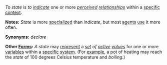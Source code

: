 *To state* is *to [indicate](https://github.com/gcassel/Modular-Organization-Terminology/blob/master/terms/indicate.md)* one or more *[perceived](https://github.com/gcassel/Modular-Organization-Terminology/blob/master/terms/perceive.md) [relationships](https://github.com/gcassel/Modular-Organization-Terminology/blob/master/terms/relationship.md)* within a [specific](https://github.com/gcassel/Modular-Organization-Terminology/blob/master/terms/specific.md) [context](https://github.com/gcassel/Modular-Organization-Terminology/blob/master/terms/context.md).
		
**Notes:**  *State* is more [specialized](https://github.com/gcassel/Modular-Organization-Terminology/blob/master/terms/specialize.md) than *indicate*, but most [agents](https://github.com/gcassel/Modular-Organization-Terminology/blob/master/terms/agent.md) [use](https://github.com/gcassel/Modular-Organization-Terminology/blob/master/terms/use.md) it more often.
		
**Synonyms:**  *declare*

**Other [Forms](https://github.com/gcassel/Modular-Organization-Terminology/blob/master/terms/form.md):**  *A state* may [represent](https://github.com/gcassel/Modular-Organization-Terminology/blob/master/terms/represent.md) a *[set](https://github.com/gcassel/Modular-Organization-Terminology/blob/master/terms/set.md) of [active](https://github.com/gcassel/Modular-Organization-Terminology/blob/master/terms/active.md) [values](https://github.com/gcassel/Modular-Organization-Terminology/blob/master/terms/value.md)* for one or more [variables](https://github.com/gcassel/Modular-Organization-Terminology/blob/master/terms/variable.md) within a [specific](https://github.com/gcassel/Modular-Organization-Terminology/blob/master/terms/specific.md) [system](https://github.com/gcassel/Modular-Organization-Terminology/blob/master/terms/system.md).   (For [example](https://github.com/gcassel/Modular-Organization-Terminology/blob/master/terms/example.md), a pot of heating may reach the *state* of 100 degrees Celsius temperature and *boiling*.)
